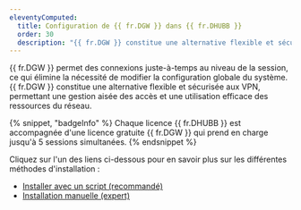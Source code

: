 ```yaml
---
eleventyComputed:
  title: Configuration de {{ fr.DGW }} dans {{ fr.DHUBB }}
  order: 30
  description: "{{ fr.DGW }} constitue une alternative flexible et sécurisée aux VPN, permettant une gestion aisée des accès et une utilisation efficace des ressources du réseau."
---
```

{{ fr.DGW }} permet des connexions juste-à-temps au niveau de la session, ce qui élimine la nécessité de modifier la configuration globale du système. {{ fr.DGW }} constitue une alternative flexible et sécurisée aux VPN, permettant une gestion aisée des accès et une utilisation efficace des ressources du réseau.  

{% snippet, "badgeInfo" %}
Chaque licence {{ fr.DHUBB }} est accompagnée d'une licence gratuite {{ fr.DGW }} qui prend en charge jusqu'à 5 sessions simultanées.
{% endsnippet %}  

Cliquez sur l'un des liens ci-dessous pour en savoir plus sur les différentes méthodes d'installation :  

* [Installer avec un script (recommandé)](/fr/hub/dgw/hub-business-configuration/install-script/) 
* [Installation manuelle (expert)](/fr/hub/dgw/hub-business-configuration/install-manually/) 
